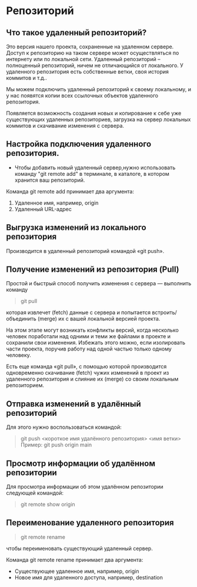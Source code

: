 # Репозиторий
## Что такое удаленный репозиторий?

Это версия нашего проекта, сохраненные на удаленном сервере. Доступ к репозиторию на таком сервере может осуществляться по интернету или по локальной сети.
Удаленный репозиторий – полноценный репозиторий, ничем не отличающийся от локального. У удаленного репозитория есть собственные ветки, своя история коммитов и т.д..

Мы можем подключить удаленный репозиторий к своему локальному, и у нас появятся копии всех ссылочных объектов удаленного репозитория. 

 Появляется возможность создания новых и копирование к себе уже существующих удаленных репозиториев, загрузка на сервер локальных коммитов и скачивание изменения с сервера.

 ## Настройка подключения удаленного репозитория.

 - Чтобы добавить новый удаленный сервер,нужно использовать команду "git remote add" в терминале, в каталоге, в котором хранится ваш репозиторий.

Команда git remote add принимает два аргумента:

1. Удаленное имя, например, origin
2. Удаленный URL-адрес

## Выгрузка изменений из локального репозитория 
Производится в удаленный репозиторий командой «git push».

## Получение изменений из репозитория (Pull)
Простой и быстрый способ получить изменения с сервера — выполнить команду 
>git pull
 
 которая извлечет (fetch) данные с сервера и попытается встроить/объединить (merge) их с вашей локальной версией проекта. 

На этом этапе могут возникать конфликты версий, когда несколько человек поработали над одними и теми же файлами в проекте и сохранили свои изменения. Избежать этого можно, если изолировать части проекта, поручив работу над одной частью только одному человеку.

 Есть еще команда «git pull», с помощью которой производится одновременно скачивание (fetch) чужих изменений в проект из удаленного репозитория и слияние их (merge) со своим локальным репозиторием.

## Отправка изменений в удалённый репозиторий

Для этого нужно воспользоваться командой:
> git push <короткое имя удалённого репозитория> <имя ветки>
Пример:
>git push origin main

## Просмотр информации об удалённом репозитории

Для просмотра информации об этом удалённом репозитории следующей командой:
>git remote show origin

## Переименование удаленного репозитория
> git remote rename

 чтобы переименовать существующий удаленный сервер.

Команда git remote rename принимает два аргумента:

- Существующее удаленное имя, например, origin
- Новое имя для удаленного доступа, например, destination